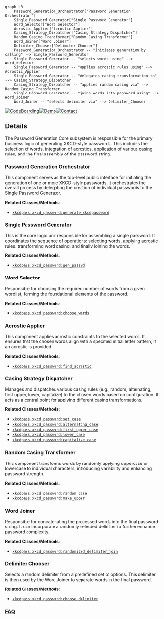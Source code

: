 ```mermaid
graph LR
    Password_Generation_Orchestrator["Password Generation Orchestrator"]
    Single_Password_Generator["Single Password Generator"]
    Word_Selector["Word Selector"]
    Acrostic_Applier["Acrostic Applier"]
    Casing_Strategy_Dispatcher["Casing Strategy Dispatcher"]
    Random_Casing_Transformer["Random Casing Transformer"]
    Word_Joiner["Word Joiner"]
    Delimiter_Chooser["Delimiter Chooser"]
    Password_Generation_Orchestrator -- "initiates generation by calling" --> Single_Password_Generator
    Single_Password_Generator -- "selects words using" --> Word_Selector
    Single_Password_Generator -- "applies acrostic rules using" --> Acrostic_Applier
    Single_Password_Generator -- "delegates casing transformation to" --> Casing_Strategy_Dispatcher
    Casing_Strategy_Dispatcher -- "applies random casing via" --> Random_Casing_Transformer
    Single_Password_Generator -- "joins words into password using" --> Word_Joiner
    Word_Joiner -- "selects delimiter via" --> Delimiter_Chooser
```

[![CodeBoarding](https://img.shields.io/badge/Generated%20by-CodeBoarding-9cf?style=flat-square)](https://github.com/CodeBoarding/GeneratedOnBoardings)[![Demo](https://img.shields.io/badge/Try%20our-Demo-blue?style=flat-square)](https://www.codeboarding.org/demo)[![Contact](https://img.shields.io/badge/Contact%20us%20-%20contact@codeboarding.org-lightgrey?style=flat-square)](mailto:contact@codeboarding.org)

## Details

The Password Generation Core subsystem is responsible for the primary business logic of generating XKCD-style passwords. This includes the selection of words, integration of acrostics, application of various casing rules, and the final assembly of the password string.

### Password Generation Orchestrator
This component serves as the top-level public interface for initiating the generation of one or more XKCD-style passwords. It orchestrates the overall process by delegating the creation of individual passwords to the Single Password Generator.


**Related Classes/Methods**:

- <a href="https://github.com/redacted/XKCD-password-generator/blob/master/xkcdpass/xkcd_password.py" target="_blank" rel="noopener noreferrer">`xkcdpass.xkcd_password:generate_xkcdpassword`</a>


### Single Password Generator
This is the core logic unit responsible for assembling a single password. It coordinates the sequence of operations: selecting words, applying acrostic rules, transforming word casing, and finally joining the words.


**Related Classes/Methods**:

- <a href="https://github.com/redacted/XKCD-password-generator/blob/master/xkcdpass/xkcd_password.py" target="_blank" rel="noopener noreferrer">`xkcdpass.xkcd_password:gen_passwd`</a>


### Word Selector
Responsible for choosing the required number of words from a given wordlist, forming the foundational elements of the password.


**Related Classes/Methods**:

- <a href="https://github.com/redacted/XKCD-password-generator/blob/master/xkcdpass/xkcd_password.py" target="_blank" rel="noopener noreferrer">`xkcdpass.xkcd_password:choose_words`</a>


### Acrostic Applier
This component applies acrostic constraints to the selected words. It ensures that the chosen words align with a specified initial letter pattern, if an acrostic is provided.


**Related Classes/Methods**:

- <a href="https://github.com/redacted/XKCD-password-generator/blob/master/xkcdpass/xkcd_password.py" target="_blank" rel="noopener noreferrer">`xkcdpass.xkcd_password:find_acrostic`</a>


### Casing Strategy Dispatcher
Manages and dispatches various casing rules (e.g., random, alternating, first upper, lower, capitalize) to the chosen words based on configuration. It acts as a central point for applying different casing transformations.


**Related Classes/Methods**:

- <a href="https://github.com/redacted/XKCD-password-generator/blob/master/xkcdpass/xkcd_password.py" target="_blank" rel="noopener noreferrer">`xkcdpass.xkcd_password:set_case`</a>
- <a href="https://github.com/redacted/XKCD-password-generator/blob/master/xkcdpass/xkcd_password.py" target="_blank" rel="noopener noreferrer">`xkcdpass.xkcd_password:alternating_case`</a>
- <a href="https://github.com/redacted/XKCD-password-generator/blob/master/xkcdpass/xkcd_password.py" target="_blank" rel="noopener noreferrer">`xkcdpass.xkcd_password:first_upper_case`</a>
- <a href="https://github.com/redacted/XKCD-password-generator/blob/master/xkcdpass/xkcd_password.py" target="_blank" rel="noopener noreferrer">`xkcdpass.xkcd_password:lower_case`</a>
- <a href="https://github.com/redacted/XKCD-password-generator/blob/master/xkcdpass/xkcd_password.py" target="_blank" rel="noopener noreferrer">`xkcdpass.xkcd_password:capitalize_case`</a>


### Random Casing Transformer
This component transforms words by randomly applying uppercase or lowercase to individual characters, introducing variability and enhancing password strength.


**Related Classes/Methods**:

- <a href="https://github.com/redacted/XKCD-password-generator/blob/master/xkcdpass/xkcd_password.py" target="_blank" rel="noopener noreferrer">`xkcdpass.xkcd_password:random_case`</a>
- <a href="https://github.com/redacted/XKCD-password-generator/blob/master/xkcdpass/xkcd_password.py" target="_blank" rel="noopener noreferrer">`xkcdpass.xkcd_password:make_upper`</a>


### Word Joiner
Responsible for concatenating the processed words into the final password string. It can incorporate a randomly selected delimiter to further enhance password complexity.


**Related Classes/Methods**:

- <a href="https://github.com/redacted/XKCD-password-generator/blob/master/xkcdpass/xkcd_password.py" target="_blank" rel="noopener noreferrer">`xkcdpass.xkcd_password:randomized_delimiter_join`</a>


### Delimiter Chooser
Selects a random delimiter from a predefined set of options. This delimiter is then used by the Word Joiner to separate words in the final password.


**Related Classes/Methods**:

- <a href="https://github.com/redacted/XKCD-password-generator/blob/master/xkcdpass/xkcd_password.py" target="_blank" rel="noopener noreferrer">`xkcdpass.xkcd_password:choose_delimiter`</a>




### [FAQ](https://github.com/CodeBoarding/GeneratedOnBoardings/tree/main?tab=readme-ov-file#faq)